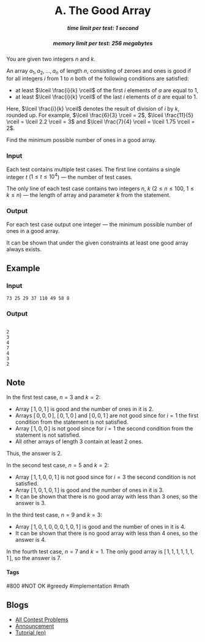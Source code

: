 <h1 style='text-align: center;'> A. The Good Array</h1>

<h5 style='text-align: center;'>time limit per test: 1 second</h5>
<h5 style='text-align: center;'>memory limit per test: 256 megabytes</h5>

You are given two integers $n$ and $k$.

An array $a_1, a_2, \ldots, a_n$ of length $n$, consisting of zeroes and ones is good if for all integers $i$ from $1$ to $n$ both of the following conditions are satisfied:

* at least $\lceil \frac{i}{k} \rceil$ of the first $i$ elements of $a$ are equal to $1$,
* at least $\lceil \frac{i}{k} \rceil$ of the last $i$ elements of $a$ are equal to $1$.

Here, $\lceil \frac{i}{k} \rceil$ denotes the result of division of $i$ by $k$, rounded up. For example, $\lceil \frac{6}{3} \rceil = 2$, $\lceil \frac{11}{5} \rceil = \lceil 2.2 \rceil = 3$ and $\lceil \frac{7}{4} \rceil = \lceil 1.75 \rceil = 2$.

Find the minimum possible number of ones in a good array.

### Input

Each test contains multiple test cases. The first line contains a single integer $t$ ($1 \le t \le 10^4$) — the number of test cases.

The only line of each test case contains two integers $n$, $k$ ($2 \le n \le 100$, $1 \le k \le n$) — the length of array and parameter $k$ from the statement.

### Output

For each test case output one integer — the minimum possible number of ones in a good array.

It can be shown that under the given constraints at least one good array always exists.

## Example

### Input


```text
73 25 29 37 110 49 58 8
```
### Output

```text

2
3
4
7
4
3
2

```
## Note

In the first test case, $n = 3$ and $k = 2$: 

* Array $[ \, 1, 0, 1 \, ]$ is good and the number of ones in it is $2$.
* Arrays $[ \, 0, 0, 0 \, ]$, $[ \, 0, 1, 0 \, ]$ and $[ \, 0, 0, 1 \, ]$ are not good since for $i=1$ the first condition from the statement is not satisfied.
* Array $[ \, 1, 0, 0 \, ]$ is not good since for $i=1$ the second condition from the statement is not satisfied.
* All other arrays of length $3$ contain at least $2$ ones.

Thus, the answer is $2$.

In the second test case, $n = 5$ and $k = 2$: 

* Array $[ \, 1, 1, 0, 0, 1 \, ]$ is not good since for $i=3$ the second condition is not satisfied.
* Array $[ \, 1, 0, 1, 0, 1 \, ]$ is good and the number of ones in it is $3$.
* It can be shown that there is no good array with less than $3$ ones, so the answer is $3$.

In the third test case, $n = 9$ and $k = 3$: 

* Array $[ \, 1, 0, 1, 0, 0, 0, 1, 0, 1 \, ]$ is good and the number of ones in it is $4$.
* It can be shown that there is no good array with less than $4$ ones, so the answer is $4$.

In the fourth test case, $n = 7$ and $k = 1$. The only good array is $[ \, 1, 1, 1, 1, 1, 1, 1\, ]$, so the answer is $7$.



#### Tags 

#800 #NOT OK #greedy #implementation #math 

## Blogs
- [All Contest Problems](../Codeforces_Round_876_(Div._2).md)
- [Announcement](../blogs/Announcement.md)
- [Tutorial (en)](../blogs/Tutorial_(en).md)

